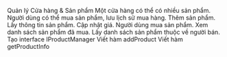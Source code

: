 Quản lý Cửa hàng & Sản phẩm
Một cửa hàng có thể có nhiều sản phẩm. Người dùng có thể mua sản phẩm, lưu lịch sử mua hàng.
Thêm sản phẩm.
Lấy thông tin sản phẩm.
Cập nhật giá.
Người dùng mua sản phẩm.
Xem danh sách sản phẩm đã mua.
Lấy danh sách sản phẩm thuộc về người bán.
Tạo interface IProductManager
Viết hàm addProduct
Viết hàm getProductInfo

